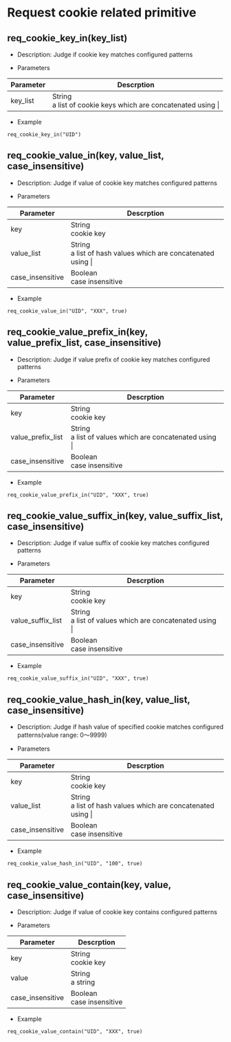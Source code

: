 # Request cookie related primitive

## req_cookie_key_in(key_list)
* Description: Judge if cookie key matches configured patterns

* Parameters

| Parameter | Descrption |
| --------- | ---------- |
| key_list | String<br>a list of cookie keys which are concatenated using &#124; |


* Example

```
req_cookie_key_in("UID")
```

## req_cookie_value_in(key, value_list, case_insensitive)
* Description: Judge if value of cookie key matches configured patterns

* Parameters

| Parameter | Descrption |
| --------- | ---------- |
| key | String<br>cookie key |
| value_list | String<br>a list of hash values which are concatenated using &#124; |
| case_insensitive | Boolean<br>case insensitive |

* Example

```
req_cookie_value_in("UID", "XXX", true)
```

## req_cookie_value_prefix_in(key, value_prefix_list, case_insensitive)
* Description: Judge if value prefix of cookie key matches configured patterns

* Parameters

| Parameter | Descrption |
| --------- | ---------- |
| key | String<br>cookie key |
| value_prefix_list | String<br>a list of values which are concatenated using &#124; |
| case_insensitive | Boolean<br>case insensitive |

* Example

```
req_cookie_value_prefix_in("UID", "XXX", true)
```

## req_cookie_value_suffix_in(key, value_suffix_list, case_insensitive)
* Description: Judge if value suffix of cookie key matches configured patterns

* Parameters

| Parameter | Descrption |
| --------- | ---------- |
| key | String<br>cookie key |
| value_suffix_list | String<br>a list of values which are concatenated using &#124; |
| case_insensitive | Boolean<br>case insensitive |

* Example

```
req_cookie_value_suffix_in("UID", "XXX", true)
```

## req_cookie_value_hash_in(key, value_list, case_insensitive)
* Description: Judge if hash value of specified cookie matches configured patterns(value range: 0～9999)

* Parameters

| Parameter | Descrption |
| --------- | ---------- |
| key | String<br>cookie key |
| value_list | String<br>a list of hash values which are concatenated using &#124; |
| case_insensitive | Boolean<br>case insensitive |

* Example

```
req_cookie_value_hash_in("UID", "100", true)
```

## req_cookie_value_contain(key, value, case_insensitive)
* Description: Judge if value of cookie key contains configured patterns

* Parameters

| Parameter | Descrption |
| --------- | ---------- |
| key | String<br>cookie key |
| value | String<br>a string |
| case_insensitive | Boolean<br>case insensitive |


* Example

```
req_cookie_value_contain("UID", "XXX", true)
```
